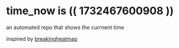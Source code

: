 # time_now is (( 1732467600908 ))

an automated repo that shows the currnent time

inspired by [breakingheatmap](https://github.com/breakingheatmap/breakingheatmap)